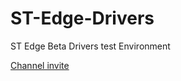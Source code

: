 # ST-Edge-Drivers
ST Edge Beta Drivers test Environment

[Channel invite](https://callaway.smartthings.com/channels/b7837bbe-1f10-402c-81e6-f7cfed83e7bf)
